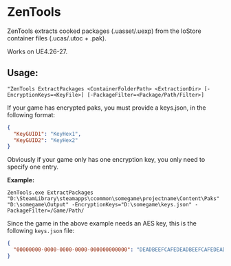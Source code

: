 # ZenTools

ZenTools extracts cooked packages (.uasset/.uexp) from the IoStore container files (.ucas/.utoc + .pak).

Works on UE4.26-27.

## Usage:

`"ZenTools ExtractPackages <ContainerFolderPath> <ExtractionDir> [-EncryptionKeys=<KeyFile>] [-PackageFilter=<Package/Path/Filter>]`

If your game has encrypted paks, you must provide a keys.json, in the following format:

```json
{
  "KeyGUID1": "KeyHex1",
  "KeyGUID2": "KeyHex2"
}
```

Obviously if your game only has one encryption key, you only need to specify one entry.

**Example:**

`ZenTools.exe ExtractPackages "D:\SteamLibrary\steamapps\ccommon\somegame\projectname\Content\Paks" "D:\somegame\Output" -EncryptionKeys="D:\somegame\keys.json" -PackageFilter=/Game/Path/`

Since the game in the above example needs an AES key, this is the following `keys.json` file:

```json
{
  "00000000-0000-0000-0000-000000000000": "DEADBEEFCAFEDEADBEEFCAFEDEADBEEFCAFEDEADBEEFCAFEDEADBEEFCAFEDEAD"
}
```
